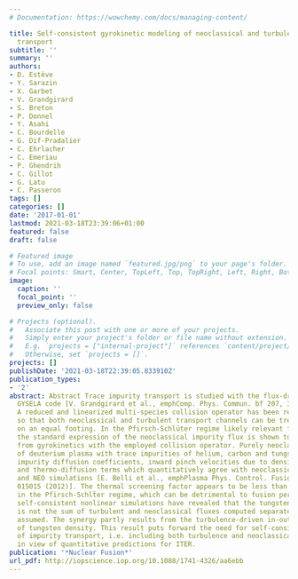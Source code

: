```yaml
---
# Documentation: https://wowchemy.com/docs/managing-content/

title: Self-consistent gyrokinetic modeling of neoclassical and turbulent impurity
  transport
subtitle: ''
summary: ''
authors:
- D. Estève
- Y. Sarazin
- X. Garbet
- V. Grandgirard
- S. Breton
- P. Donnel
- Y. Asahi
- C. Bourdelle
- G. Dif-Pradalier
- C. Ehrlacher
- C. Emeriau
- P. Ghendrih
- C. Gillot
- G. Latu
- C. Passeron
tags: []
categories: []
date: '2017-01-01'
lastmod: 2021-03-18T23:39:06+01:00
featured: false
draft: false

# Featured image
# To use, add an image named `featured.jpg/png` to your page's folder.
# Focal points: Smart, Center, TopLeft, Top, TopRight, Left, Right, BottomLeft, Bottom, BottomRight.
image:
  caption: ''
  focal_point: ''
  preview_only: false

# Projects (optional).
#   Associate this post with one or more of your projects.
#   Simply enter your project's folder or file name without extension.
#   E.g. `projects = ["internal-project"]` references `content/project/deep-learning/index.md`.
#   Otherwise, set `projects = []`.
projects: []
publishDate: '2021-03-18T22:39:05.833910Z'
publication_types:
- '2'
abstract: Abstract Trace impurity transport is studied with the flux-driven gyrokinetic
  GYSELA code [V. Grandgirard et al., emphComp. Phys. Commun. bf 207, 35 (2016)].
  A reduced and linearized multi-species collision operator has been recently implemented,
  so that both neoclassical and turbulent transport channels can be treated self-consistently
  on an equal footing. In the Pfirsch-Schlüter regime likely relevant for tungsten,
  the standard expression of the neoclassical impurity flux is shown to be recovered
  from gyrokinetics with the employed collision operator. Purely neoclassical simulations
  of deuterium plasma with trace impurities of helium, carbon and tungsten lead to
  impurity diffusion coefficients, inward pinch velocities due to density peaking,
  and thermo-diffusion terms which quantitatively agree with neoclassical predictions
  and NEO simulations [E. Belli et al., emphPlasma Phys. Control. Fusion textbf54,
  015015 (2012)]. The thermal screening factor appears to be less than predicted analytically
  in the Pfirsch-Schlẗer regime, which can be detrimental to fusion performance. Finally,
  self-consistent nonlinear simulations have revealed that the tungsten impurity flux
  is not the sum of turbulent and neoclassical fluxes computed separately, as usually
  assumed. The synergy partly results from the turbulence-driven in-out poloidal asymmetry
  of tungsten density. This result puts forward the need for self-consistent simulations
  of impurity transport, i.e. including both turbulence and neoclassical physics,
  in view of quantitative predictions for ITER.
publication: '*Nuclear Fusion*'
url_pdf: http://iopscience.iop.org/10.1088/1741-4326/aa6ebb
---
```

